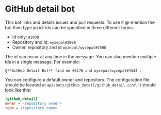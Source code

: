 # GitHub detail bot

This bot links and details issues and pull requests.
To use it @-mention the bot then type an id:
Ids can be specified in three different forms:
- Id only: `#2000`
- Repository and id: `wyzepal#2000`
- Owner, repository and id `wyzepal/wyzepal#2000`

The id can occur at any time in the message. You
can also mention multiple ids in a single message. For example:

`@**GitHub Detail Bot** find me #5176 and wyzepal/wyzepal#4534 .`

You can configure a default owner and repository.
The configuration file should be located at `api/bots/github_detail/github_detail.conf`.
It should look like this:
```ini
[github_detail]
owner = <repository owner>
repo = <repository name>
```
